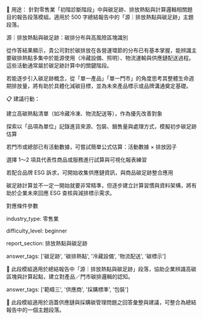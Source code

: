 🔖 用途： 針對零售業「初階診斷階段」中與碳足跡、排放熱點與計算邏輯相關題目的報告段落模組。適用於 500 字總結報告中的「源｜排放熱點與碳足跡」主題段落。

源｜排放熱點與碳足跡：碳排分布與高風險區塊識別

從作答結果顯示，貴公司對於碳排放在各營運環節的分布已有基本掌握，能辨識主要碳排熱點多集中於能源使用（冷藏設備、照明）、物流運輸與供應鏈配送過程。這些活動通常屬於碳足跡計算中的關鍵階段。

若能逐步引入碳足跡概念，從「單一產品」「單一門市」的角度思考其整體生命週期排放量，將有助於具體化減碳目標，並為未來產品標示或品牌溝通奠定基礎。

📋 建議行動：

建立高碳熱點清單（如冷藏冷凍、物流配送等），作為優先改善對象

探索以「品項為單位」記錄進貨來源、包裝、銷售量與處理方式，模擬初步碳足跡估算

若門市或總部已有活動數據，可嘗試簡單公式估算：活動數據 × 排放因子

選擇 1～2 項具代表性商品或服務進行試算與可視化報表練習

若配合品牌 ESG 訴求，可開始收集供應鏈資訊，與商品碳足跡整合應用

碳足跡計算並不一定一開始就要非常精準，但逐步建立計算習慣與資料架構，將有助於企業未來回應 ESG 查核與減排標示需求。

對應條件參數

industry_type: 零售業

difficulty_level: beginner

report_section: 排放熱點與碳足跡

answer_tags: ['碳足跡', '碳排熱點', '冷藏設備', '物流配送', '碳標示']

📌 此段模組適用於總結報告中「源｜排放熱點與碳足跡」段落，協助企業辨識高碳區塊與計算起點，建立對產品／門市碳排邏輯的認知。

answer_tags: ['範疇三', '供應商', '採購標準', '包裝']

📌 此段模組適用於涵蓋供應鏈與採購碳管理問題之回答彙整與建議，可整合為總結報告中的一個主題段落。

